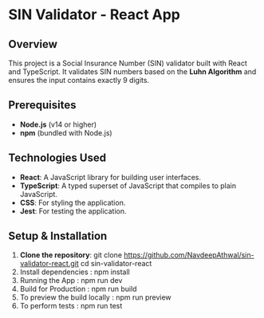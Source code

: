 # SIN Validator - React App

## Overview

This project is a Social Insurance Number (SIN) validator built with React and TypeScript. It validates SIN numbers based on the **Luhn Algorithm** and ensures the input contains exactly 9 digits.

## Prerequisites

- **Node.js** (v14 or higher)
- **npm** (bundled with Node.js)

## Technologies Used

- **React**: A JavaScript library for building user interfaces.
- **TypeScript**: A typed superset of JavaScript that compiles to plain JavaScript.
- **CSS**: For styling the application.
- **Jest**: For testing the application.

## Setup & Installation

1. **Clone the repository**:
   git clone https://github.com/NavdeepAthwal/sin-validator-react.git
   cd sin-validator-react
2. Install dependencies :
   npm install
3. Running the App :
   npm run dev
4. Build for Production :
   npm run build
5. To preview the build locally :
   npm run preview
6. To perform tests :
   npm run test
